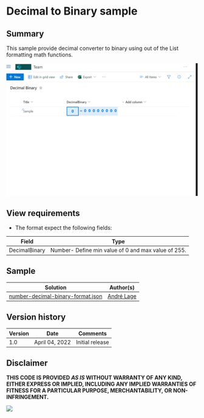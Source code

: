 # Decimal to Binary sample

## Summary
This sample provide decimal converter to binary using out of the List formatting math functions.

![Decimal to Binary](./assets/Decimal-Binary.gif)

## View requirements
- The format expect the following fields:

Field |Type
--------|---------
DecimalBinary | Number- Define min value of 0 and max value of 255.


## Sample

Solution|Author(s)
--------|---------
[number-decimal-binary-format.json](./number-decimal-binary-format.json) | [André Lage](https://twitter.com/aaclage)

## Version history

Version|Date|Comments
-------|----|--------
1.0|April 04, 2022|Initial release


## Disclaimer
**THIS CODE IS PROVIDED *AS IS* WITHOUT WARRANTY OF ANY KIND, EITHER EXPRESS OR IMPLIED, INCLUDING ANY IMPLIED WARRANTIES OF FITNESS FOR A PARTICULAR PURPOSE, MERCHANTABILITY, OR NON-INFRINGEMENT.**

<img src="https://pnptelemetry.azurewebsites.net/list-formatting/column-samples/number-volume" />
